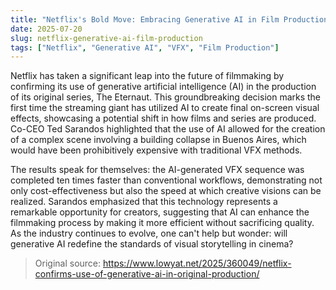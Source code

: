 ```yaml
---
title: "Netflix's Bold Move: Embracing Generative AI in Film Production"
date: 2025-07-20
slug: netflix-generative-ai-film-production
tags: ["Netflix", "Generative AI", "VFX", "Film Production"]
---
```


Netflix has taken a significant leap into the future of filmmaking by confirming its use of generative artificial intelligence (AI) in the production of its original series, The Eternaut. This groundbreaking decision marks the first time the streaming giant has utilized AI to create final on-screen visual effects, showcasing a potential shift in how films and series are produced. Co-CEO Ted Sarandos highlighted that the use of AI allowed for the creation of a complex scene involving a building collapse in Buenos Aires, which would have been prohibitively expensive with traditional VFX methods.

The results speak for themselves: the AI-generated VFX sequence was completed ten times faster than conventional workflows, demonstrating not only cost-effectiveness but also the speed at which creative visions can be realized. Sarandos emphasized that this technology represents a remarkable opportunity for creators, suggesting that AI can enhance the filmmaking process by making it more efficient without sacrificing quality. As the industry continues to evolve, one can't help but wonder: will generative AI redefine the standards of visual storytelling in cinema?
> Original source: https://www.lowyat.net/2025/360049/netflix-confirms-use-of-generative-ai-in-original-production/
